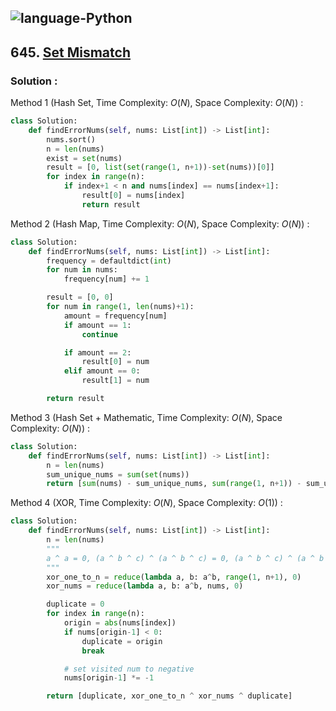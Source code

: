![language-Python](https://img.shields.io/badge/Python-ffd43b?style=for-the-badge&logo=PYTHON)
---

## 645. [Set Mismatch](https://leetcode.com/problems/set-mismatch)

### Solution :

Method 1 (Hash Set, Time Complexity: $O(N)$, Space Complexity: $O(N)$) :
```python
class Solution:
    def findErrorNums(self, nums: List[int]) -> List[int]:
        nums.sort()
        n = len(nums)
        exist = set(nums)
        result = [0, list(set(range(1, n+1))-set(nums))[0]]
        for index in range(n):
            if index+1 < n and nums[index] == nums[index+1]:
                result[0] = nums[index]
                return result
```

Method 2 (Hash Map, Time Complexity: $O(N)$, Space Complexity: $O(N)$) :
```python
class Solution:
    def findErrorNums(self, nums: List[int]) -> List[int]:
        frequency = defaultdict(int)
        for num in nums:
            frequency[num] += 1

        result = [0, 0]
        for num in range(1, len(nums)+1):
            amount = frequency[num]
            if amount == 1:
                continue

            if amount == 2:
                result[0] = num
            elif amount == 0:
                result[1] = num

        return result
```

Method 3 (Hash Set + Mathematic, Time Complexity: $O(N)$, Space Complexity: $O(N)$) :
```python
class Solution:
    def findErrorNums(self, nums: List[int]) -> List[int]:
        n = len(nums)
        sum_unique_nums = sum(set(nums))
        return [sum(nums) - sum_unique_nums, sum(range(1, n+1)) - sum_unique_nums]
```

Method 4 (XOR, Time Complexity: $O(N)$, Space Complexity: $O(1)$) :
```python
class Solution:
    def findErrorNums(self, nums: List[int]) -> List[int]:
        n = len(nums)
        """
        a ^ a = 0, (a ^ b ^ c) ^ (a ^ b ^ c) = 0, (a ^ b ^ c) ^ (a ^ b ^ b) = b ^ c = duplicate ^ mismatch
        """
        xor_one_to_n = reduce(lambda a, b: a^b, range(1, n+1), 0)
        xor_nums = reduce(lambda a, b: a^b, nums, 0)

        duplicate = 0
        for index in range(n):
            origin = abs(nums[index])
            if nums[origin-1] < 0:
                duplicate = origin
                break

            # set visited num to negative
            nums[origin-1] *= -1

        return [duplicate, xor_one_to_n ^ xor_nums ^ duplicate]
```
